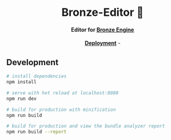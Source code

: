 <h1 align="center"> Bronze-Editor 🧱</h1>

<h4 align="center">Editor for <a href="https://github.com/m0ksem/Bronze-Engine/"><b>Bronze Engine</b></a>  </h4>

<div style="text-align:center" align="center">
 <a href="http://m0ksem.design/Bronze-Editor/#/"><b>Deployment</b></a> -
</div>

## Development

``` bash
# install dependencies
npm install

# serve with hot reload at localhost:8080
npm run dev

# build for production with minification
npm run build

# build for production and view the bundle analyzer report
npm run build --report
```
